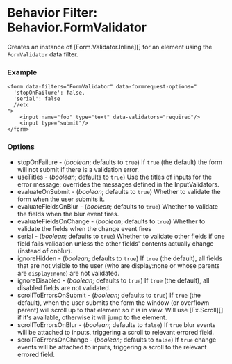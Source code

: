 Behavior Filter: Behavior.FormValidator
===================================

Creates an instance of [Form.Validator.Inline][] for an element using the `FormValidator` data filter.

### Example

	<form data-filters="FormValidator" data-formrequest-options="
	  'stopOnFailure': false,
	  'serial': false
	  //etc
	">
		<input name="foo" type="text" data-validators="required"/>
		<input type="submit"/>
	</form>


### Options

* stopOnFailure - (*boolean*; defaults to `true`) If `true` (the default) the form will not submit if there is a validation error.
* useTitles - (*boolean*; defaults to `true`) Use the titles of inputs for the error message; overrides the messages defined in the InputValidators.
* evaluateOnSubmit - (*boolean*; defaults to `true`) Whether to validate the form when the user submits it.
* evaluateFieldsOnBlur - (*boolean*; defaults to `true`) Whether to validate the fields when the blur event fires.
* evaluateFieldsOnChange - (*boolean*; defaults to `true`) Whether to validate the fields when the change event fires
* serial - (*boolean*; defaults to `true`) Whether to validate other fields if one field fails validation unless the other fields' contents actually change (instead of onblur).
* ignoreHidden - (*boolean*; defaults to `true`) If `true` (the default), all fields that are not visible to the user (who are display:none or whose parents are `display:none`) are not validated.
* ignoreDisabled - (*boolean*; defaults to `true`) If `true` (the default), all disabled fields are not validated.
* scrollToErrorsOnSubmit - (*boolean*; defaults to `true`) If `true` (the default), when the user submits the form the window (or overflown parent) will scroll up to that element so it is in view. Will use [Fx.Scroll][] if it's available, otherwise it will jump to the element.
* scrollToErrorsOnBlur - (*boolean*; defaults to `false`) If `true` blur events will be attached to inputs, triggering a scroll to relevant errored field.
* scrollToErrorsOnChange - (*boolean*; defaults to `false`) If `true` change events will be attached to inputs, triggering a scroll to the relevant errored field.


[Form.Validator]: http://mootools.net/docs/more/Forms/Form.Validator.Inline
